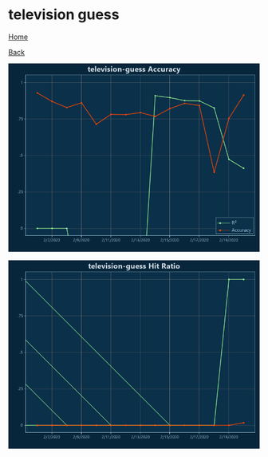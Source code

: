 # television guess

[Home](../index.md)

[Back](television.md)

![television-guess R²](../images/television_guess_Accuracy.png "television-guess R²")

![television-guess Hit Ratio](../images/television_guess_HitRatio.png "television-guess Hit Ratio")

